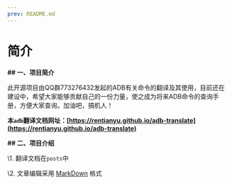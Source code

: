 ```yaml
---
prev: README.md
---
```


# 简介

**## 一、项目简介**



  此开源项目由QQ群773276432发起的ADB有关命令的翻译及其使用，目前还在建设中，希望大家能够贡献自己的一份力量，使之成为将来ADB命令的查询手册，方便大家查询。加油吧，搞机人！



  **本`adb`翻译文档网址：[https://rentianyu.github.io/adb-translate](https://rentianyu.github.io/adb-translate)**



**## 二、项目介绍**



\1. 翻译文档在`posts`中



\2. 文章编辑采用 [MarkDown](https://www.jianshu.com/p/fdb5cbdaf244) 格式